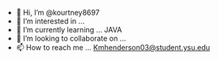- 👋 Hi, I’m @kourtney8697
- 👀 I’m interested in ...
- 🌱 I’m currently learning ... JAVA 
- 💞️ I’m looking to collaborate on ...
- 📫 How to reach me ... Kmhenderson03@student.ysu.edu

<!---
kourtney8697/kourtney8697 is a ✨ special ✨ repository because its `README.md` (this file) appears on your GitHub profile.
You can click the Preview link to take a look at your changes.
--->
